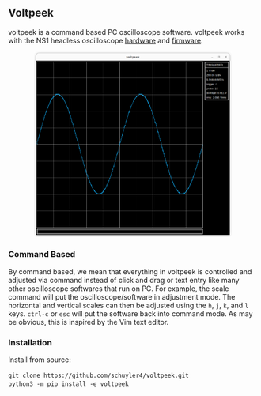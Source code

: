 ## Voltpeek
voltpeek is a command based PC oscilloscope software. voltpeek works
with the NS1 headless oscilloscope [hardware](https://hackaday.io/project/197104-ns1-oscilloscope) and [firmware](https://github.com/schuyler4/NS1-Firmware).

<p align="center">
<img src="./picture.png" width=400>
</p>

### Command Based 
By command based, we mean that everything in voltpeek is controlled and adjusted via command instead of
click and drag or text entry like many other oscilloscope softwares that run on PC. For example, the
scale command will put the oscilloscope/software in adjustment mode. The horizontal and vertical
scales can then be adjusted using the `h`, `j`, `k`, and `l` keys. `ctrl-c` or `esc` will put the software back into 
command mode. As may be obvious, this is inspired by the Vim text editor. 

### Installation
Install from source:

`git clone https://github.com/schuyler4/voltpeek.git`  
`python3 -m pip install -e voltpeek`
